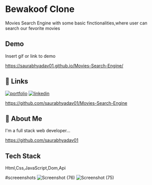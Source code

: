 
# Bewakoof Clone

Movies Search Engine with some basic finctionalities,where user can search our fevorite movies



## Demo

Insert gif or link to demo

https://saurabhyadav01.github.io/Movies-Search-Engine/
## 🔗 Links
[![portfolio](https://img.shields.io/badge/my_portfolio-000?style=for-the-badge&logo=ko-fi&logoColor=white)](https://sauraabh-portfolio.vercel.app/)
[![linkedin](https://img.shields.io/badge/linkedin-0A66C2?style=for-the-badge&logo=linkedin&logoColor=white)](https://www.linkedin.com/in/saurabh-yadav-7795731a2/)

https://github.com/saurabhyadav01/Movies-Search-Engine
## 🚀 About Me
I'm a full stack web  developer...

https://github.com/saurabhyadav01



## Tech Stack
Html,Css,JavaScript,Dom,Api


#screeenshots
![Screenshot (76)](https://user-images.githubusercontent.com/72351102/159328480-e0e1ffe7-31ed-4264-9513-7d474328d6eb.png)
![Screenshot (75)](https://user-images.githubusercontent.com/72351102/159328495-d9418651-370b-4921-967b-84bf1b7bdb61.png)

